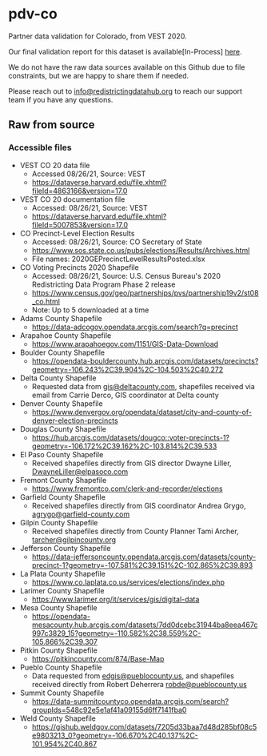 # pdv-co
Partner data validation for Colorado, from VEST 2020. 

Our final validation report for this dataset is available[In-Process] [here](https://redistrictingdatahub.org/dataset/).

We do not have the raw data sources available on this Github due to file constraints, but we are happy to share them if needed. 

Please reach out to info@redistrictingdatahub.org to reach our support team if you have any questions.

## Raw from source

### Accessible files
- VEST CO 20 data file
  - Accessed 08/26/21, Source: VEST
  - https://dataverse.harvard.edu/file.xhtml?fileId=4863166&version=17.0
- VEST CO 20 documentation file
  - Accessed: 08/26/21, Source: VEST
  - https://dataverse.harvard.edu/file.xhtml?fileId=5007853&version=17.0
- CO Precinct-Level Election Results
  - Accessed: 08/26/21, Source: CO Secretary of State
  - https://www.sos.state.co.us/pubs/elections/Results/Archives.html
  - File names: 2020GEPrecinctLevelResultsPosted.xlsx
- CO Voting Precincts 2020 Shapefile
  - Accessed: 08/26/21, Source: U.S. Census Bureau's 2020 Redistricting Data Program Phase 2 release
  - https://www.census.gov/geo/partnerships/pvs/partnership19v2/st08_co.html 
  - Note: Up to 5 downloaded at a time
- Adams County Shapefile
  - https://data-adcogov.opendata.arcgis.com/search?q=precinct
- Arapahoe County Shapefile
  - https://www.arapahoegov.com/1151/GIS-Data-Download
- Boulder County Shapefile
  - https://opendata-bouldercounty.hub.arcgis.com/datasets/precincts?geometry=-106.243%2C39.904%2C-104.503%2C40.272
- Delta County Shapefile
  - Requested data from gis@deltacounty.com, shapefiles received via email from Carrie Derco, GIS coordinator at Delta county
- Denver County Shapefile
  - https://www.denvergov.org/opendata/dataset/city-and-county-of-denver-election-precincts
- Douglas County Shapefile
  - https://hub.arcgis.com/datasets/dougco::voter-precincts-1?geometry=-106.172%2C39.162%2C-103.814%2C39.533
- El Paso County Shapefile
  - Received shapefiles directly from GIS director Dwayne Liller, DwayneLiller@elpasoco.com
- Fremont County Shapefile
  - https://www.fremontco.com/clerk-and-recorder/elections
- Garfield County Shapefile
  - Received shapefiles directly from GIS coordinator Andrea Grygo, agrygo@garfield-county.com
- Gilpin County Shapefile
  - Received shapefiles directly from County Planner Tami Archer, tarcher@gilpincounty.org
- Jefferson County Shapefile
  - https://data-jeffersoncounty.opendata.arcgis.com/datasets/county-precinct-1?geometry=-107.581%2C39.151%2C-102.865%2C39.893
- La Plata County Shapefile
  - https://www.co.laplata.co.us/services/elections/index.php
- Larimer County Shapefile
  - https://www.larimer.org/it/services/gis/digital-data
- Mesa County Shapefile
  - https://opendata-mesacounty.hub.arcgis.com/datasets/7dd0dcebc31944ba8eea467c997c3829_15?geometry=-110.582%2C38.559%2C-105.866%2C39.307
- Pitkin County Shapefile
  - https://pitkincounty.com/874/Base-Map
- Pueblo County Shapefile
  - Data requested from edgis@pueblocounty.us, and shapefiles received directly from Robert Deherrera robde@pueblocounty.us
- Summit County Shapefile
  - https://data-summitcountyco.opendata.arcgis.com/search?groupIds=548c92e5e1af41a09155d6ff7141fba0
- Weld County Shapefile
  - https://gishub.weldgov.com/datasets/7205d33baa7d48d285bf08c5e9803213_0?geometry=-106.670%2C40.137%2C-101.954%2C40.867
